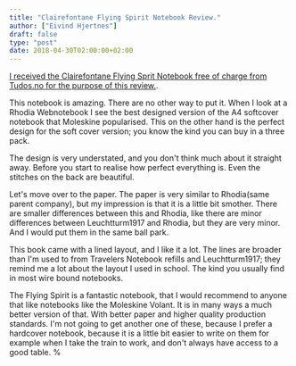 ```yaml
---
title: "Clairefontane Flying Spirit Notebook Review."
author: ["Eivind Hjertnes"]
draft: false
type: "post"
date: 2018-04-30T02:00:00+02:00
---
```


[I received the Clairefontane Flying Sprit Notebook
free of charge from Tudos.no for the purpose of this review.](https://tudos.no).

This notebook is amazing. There are no other way to put it. When I look
at a Rhodia Webnotebook I see the best designed version of the A4
softcover notebook that Moleskine popularised. This on the other hand is
the perfect design for the soft cover version; you know the kind you can
buy in a three pack.

The design is very understated, and you don't think much about it
straight away. Before you start to realise how perfect everything is.
Even the stitches on the back are beautiful.

Let's move over to the paper. The paper is very similar to Rhodia(same
parent company), but my impression is that it is a little bit smother.
There are smaller differences between this and Rhodia, like there are
minor differences between Leuchtturm1917 and Rhodia, but they are very
minor. And I would put them in the same ball park.

This book came with a lined layout, and I like it a lot. The lines are
broader than I'm used to from Travelers Notebook refills and
Leuchtturm1917; they remind me a lot about the layout I used in school.
The kind you usually find in most wire bound notebooks.

The Flying Spirit is a fantastic notebook, that I would recommend to
anyone that like notebooks like the Moleskine Volant. It is in many ways
a much better version of that. With better paper and higher quality
production standards. I'm not going to get another one of these, because
I prefer a hardcover notebook, because it is a little bit easier to
write on them for example when I take the train to work, and don't
always have access to a good table. %
